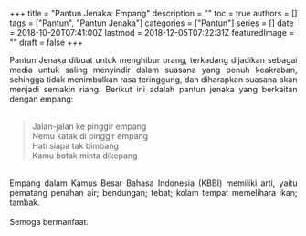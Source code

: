 +++
title = "Pantun Jenaka: Empang"
description = ""
toc = true
authors = []
tags = ["Pantun", "Pantun Jenaka"]
categories = ["Pantun"]
series = []
date = 2018-10-20T07:41:00Z
lastmod = 2018-12-05T07:22:31Z
featuredImage = ""
draft = false
+++

<div style="text-align: justify;">Pantun Jenaka dibuat untuk menghibur orang, terkadang dijadikan sebagai media untuk saling menyindir dalam suasana yang penuh keakraban, sehingga tidak menimbulkan rasa teringgung, dan diharapkan suasana akan menjadi semakin riang. Berikut ini adalah pantun jenaka yang berkaitan dengan empang:<br /><br />
<blockquote class="tr_bq">Jalan-jalan ke pinggir empang<br />Nemu katak di pinggir empang<br />Hati siapa tak bimbang<br />Kamu botak minta dikepang</blockquote><br />
Empang dalam Kamus Besar Bahasa Indonesia (KBBI) memiliki arti, yaitu pematang penahan air; bendungan; tebat; kolam tempat memelihara ikan; tambak.<br /><br />
Semoga bermanfaat.</div>
